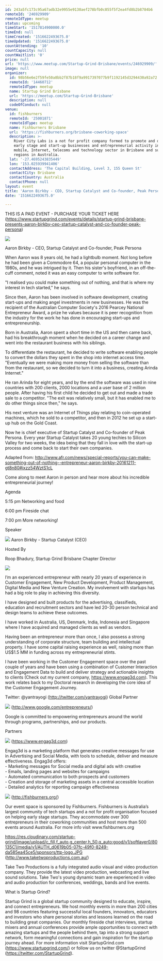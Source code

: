 ```yaml
---
id: 243a5fc173c95a67adb32e9955e9130aef278bfb0c055f5f2ea4fd8b2b8784b6
remoteId: '246929909'
remoteIdType: meetup
status: upcoming
timeStart: '1517814900000.0'
timeEnd: null
timeCreated: '1516622493675.0'
timeUpdated: '1516622493675.0'
countAttending: '10'
countCapacity: null
countWaitlist: '0'
price: null
url: 'https://www.meetup.com/Startup-Grind-Brisbane/events/246929909/'
image: null
organizer:
  id: 98b56e6e2f59fe50a8bb2f87b18f9a9917397077b9f1192145d3294430a92a72
  remoteId: '14460712'
  remoteIdType: meetup
  name: Startup Grind Brisbane
  url: 'https://meetup.com/Startup-Grind-Brisbane'
  description: null
  codeOfConduct: null
venue:
  id: fishburners
  remoteId: '25001871'
  remoteIdType: meetup
  name: Fishburners Brisbane
  url: 'https://fishburners.org/brisbane-coworking-space'
  description: >-
    River City Labs is a not for profit company formed to promote and develop
    early stage and start-up businesses and entrepreneurial activity in the
    mobile, Internet, telecoms and technology sector in Brisbane and surrounding
    regions in Australia.
  lat: '-27.4695243835449'
  lon: '153.025939941406'
  contactAddress: 'The Capital Building, Level 3, 155 Queen St'
  contactCity: Brisbane
  contactCountry: Australia
  contactPhone: null
layout: event
title: 'Aaron Birkby - CEO, Startup Catalyst and Co-founder, Peak Persona'
date: '1516622493675.0'

---
```

<p>THIS IS A PAID EVENT - PURCHASE YOUR TICKET HERE (<a href="https://www.startupgrind.com/events/details/startup-grind-brisbane-presents-aaron-birkby-ceo-startup-catalyst-and-co-founder-peak-persona" class="linkified">https://www.startupgrind.com/events/details/startup-grind-brisbane-presents-aaron-birkby-ceo-startup-catalyst-and-co-founder-peak-persona</a>)</p> <p><img src="https://res.cloudinary.com/startup-grind/image/upload/c_fill,f_auto,g_center,h_150,q_auto:good,w_150/v1/softlayer0/80135C1/media/v1/AUTH_d0619b05-07fc-49f0-8249-da585ea45ce5/events/ajb_sq_bw_11_UMYysPx.png" /></p> <p>Aaron Birkby - CEO, Startup Catalyst and Co-founder, Peak Persona</p> <p>When Aaron was 8 years old, he had a lightbulb moment. Not long before he had been given a Commodore 64, a popular personal computer in the 1980s, and he was intrigued by it. Then his sister's boyfriend, in an off-the-cuff comment, noted it was an easy computer to write software for.</p> <p>"I realised you could make something out of nothing, and that is where my interest in tech started," he says.</p> <p>Since then, Aaron has been involved in software development, creating start-ups and making angel investments in new businesses. He was the recipient of the Australian Computer Society's 2016 Pearcey National Entrepreneur Award, a prize he values because it is peer recognition from the industry for the work he has done in encouraging start-ups and entrepreneurship.</p> <p>Born in Australia, Aaron spent a short time in the US and then came back, had his breakthrough moment when he decided on a career change and went into the restaurant business with his siblings.</p> <p>To differentiate the restaurant, he decided to write software enabling people to convert the dollars they spent in the shop into internet access time. "Eventually we were making more money from selling the software than from the restaurant, so we decided to turn it into a business, creating Arinda Internet."</p> <p>He ran Arinda for eight years, and by the end the software was used in nine countries with 200 clients, 2000 locations and a user base of 2 million people. After having his first child he decided to get out and made a trade sale to a competitor. "The exit was relatively small, but it has enabled me to do other things since then," he says.</p> <p>His next venture was an Internet of Things play relating to coin-operated machines, which he sold to a competitor, and then in 2012 he set up a start-up hub on the Gold Coast.</p> <p>Now he is chief executive of Startup Catalyst and Co-founder of Peak Persona. Every year Startup Catalyst takes 20 young techies to Silicon Valley for two weeks, the idea being that they fall in love with the start-up process and come back to start their own companies.</p> <p>Adapted from: <a href="http://www.afr.com/news/special-reports/you-can-make-something-out-of-nothing--entrepreneur-aaron-birkby-20161211-gt8n80#ixzz54WztS1cL" class="linkified">http://www.afr.com/news/special-reports/you-can-make-something-out-of-nothing--entrepreneur-aaron-birkby-20161211-gt8n80#ixzz54WztS1cL</a></p> <p>Come along to meet Aaron in person and hear more about his incredible entrepreneurial journey!</p> <p>Agenda</p> <p>5:15 pm Networking and food</p> <p>6:00 pm Fireside chat</p> <p>7:00 pm More networking!</p> <p>Speaker</p> <p><img src="https://res.cloudinary.com/startup-grind/image/upload/c_fill,f_auto,g_center,h_150,q_auto:good,w_150/v1/softlayer0/80135C1/media/v1/AUTH_d0619b05-07fc-49f0-8249-da585ea45ce5/events/ajb_sq_bw_11_LJ2zjWe.png" /> Aaron Birkby - Startup Catalyst (CEO)</p> <p>Hosted By</p> <p>Roop Bhadury, Startup Grind Brisbane Chapter Director</p> <p><img src="https://res.cloudinary.com/startup-grind/image/upload/c_fill,f_auto,g_center,h_700,q_auto:good,w_700/v1/softlayer0/80135C1/media/v1/AUTH_d0619b05-07fc-49f0-8249-da585ea45ce5/avatars/roop_kumar%20bhadury_R6r1eeT.jpg" /></p> <p>I’m an experienced entrepreneur with nearly 20 years of experience in Customer Engagement, New Product Development, Product Management, Digital Media and New Venture Creation. My involvement with startups has had a big role to play in achieving this diversity.</p> <p>I have designed and built products for the advertising, classifieds, education and recruitment sectors and have led 20-30 person technical and design teams to achieve these outcomes.</p> <p>I have worked in Australia, US, Denmark, India, Indonesia and Singapore where I have acquired and managed clients as well as vendors.</p> <p>Having been an entrepreneur more than once, I also possess a strong understanding of corporate structure, team building and intellectual property. I have some capital raising experience as well, raising more than US$1.5 MM in funding across my entrepreneurial stints.</p> <p>I have been working in the Customer Engagement space over the past couple of years and have been using a combination of Customer Interaction and Engagement Data to build and deliver strategy and actionable insights to clients (Check out my current company, <a href="https://www.engag3d.com" class="linkified">https://www.engag3d.com</a>). This work relates back to my Doctoral research in developing the core idea of the Customer Engagement Journey.</p> <p>Twitter: @yantrayogi (<a href="http://twitter.com/yantrayogi" class="linkified">http://twitter.com/yantrayogi</a>) Global Partner</p> <p><img src="https://res.cloudinary.com/startup-grind/image/upload/c_fill,f_auto,g_center,h_100,q_auto:good/v1/softlayer0/80135C1/media/v1/AUTH_d0619b05-07fc-49f0-8249-da585ea45ce5/sponsors/google_for_entrepreneurs_-_final.png" /> (<a href="http://www.google.com/entrepreneurs/" class="linkified">http://www.google.com/entrepreneurs/</a>)</p> <p>Google is committed to empowering entrepreneurs around the world through programs, partnerships, and our products.</p> <p>Partners</p> <p><img src="https://res.cloudinary.com/startup-grind/image/upload/c_fill,f_auto,g_center,h_50,q_auto:good/v1/softlayer0/80135C1/media/v1/AUTH_d0619b05-07fc-49f0-8249-da585ea45ce5/sponsors/engag3d_logo_white_C6i0Rv8.png" /> (<a href="https://www.engag3d.com" class="linkified">https://www.engag3d.com</a>)</p> <p>Engag3d is a marketing platform that generates creative messages for use in Advertising and Social Media, with tools to schedule, deliver and measure effectiveness. Engag3d offers:<br/>- Marketing messages for Social media and digital ads with creative<br/>- Emails, landing pages and websites for campaigns<br/>- Automated communication to both prospects and customers<br/>- Creation and storage of marketing assets in a central accessible location<br/>- Detailed analytics for reporting campaign effectiveness</p> <p><img src="https://res.cloudinary.com/startup-grind/image/upload/c_fill,f_auto,g_center,h_50,q_auto:good/v1/softlayer0/80135C1/media/v1/AUTH_d0619b05-07fc-49f0-8249-da585ea45ce5/sponsors/FB-Logo-2016-Blue-Background.png" /> (<a href="http://fishburners.org/" class="linkified">http://fishburners.org/</a>)</p> <p>Our event space is sponsored by Fishburners. Fishburners is Australia’s largest community of tech startups and a not for profit organisation focused on helping early stage startups. They accommodate over 300 entrepreneurs in their coworking communities and host more than 500 events around Australia. For more info visit www.fishburners.org</p> <p><a href="https://res.cloudinary.com/startup-grind/image/upload/c_fill,f_auto,g_center,h_50,q_auto:good/v1/softlayer0/80135C1/media/v1/AUTH_d0619b05-07fc-49f0-8249-da585ea45ce5/sponsors/ttp-logo.JPG" class="linkified">https://res.cloudinary.com/startup-grind/image/upload/c_fill,f_auto,g_center,h_50,q_auto:good/v1/softlayer0/80135C1/media/v1/AUTH_d0619b05-07fc-49f0-8249-da585ea45ce5/sponsors/ttp-logo.JPG</a> (<a href="http://www.taketwoproductions.com.au/" class="linkified">http://www.taketwoproductions.com.au/</a>)</p> <p>Take Two Productions is a fully integrated audio visual and video production company. They provide the latest video production, webcasting and live sound solutions. Take Two's young dynamic team are experienced in video and audio production for conferences, weddings, bands and live events.</p> <p>What is Startup Grind?</p> <p>Startup Grind is a global startup community designed to educate, inspire, and connect entrepreneurs. We host monthly events in more than 200 cities and 98 countries featuring successful local founders, innovators, educators and investors who share personal stories and lessons learned on the road to building great companies. Our monthly fireside chat interviews, startup mixers and annual conferences provide ample opportunities to connect with amazing startups and the people behind them, tap into a strong support network, form meaningful connections and gain inspiration for the startup journey ahead. For more information visit StartupGrind.com (<a href="https://www.startupgrind.com/" class="linkified">https://www.startupgrind.com/</a>) or follow us on twitter @StartupGrind (<a href="https://twitter.com/StartupGrind" class="linkified">https://twitter.com/StartupGrind</a>).</p> 

